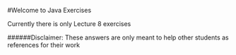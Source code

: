#Welcome to Java Exercises

Currently there is only Lecture 8 exercises

######Disclaimer: These answers are only meant to help other students as references for their work
